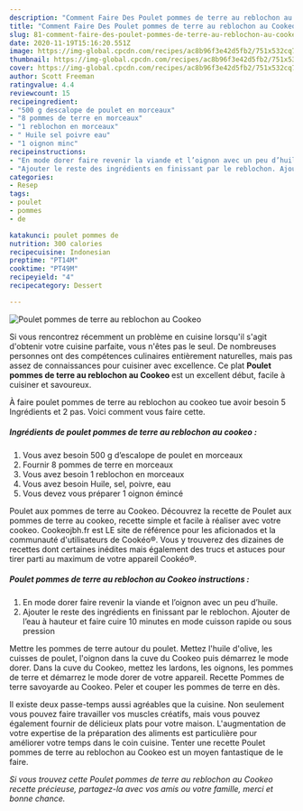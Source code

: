 ```yaml
---
description: "Comment Faire Des Poulet pommes de terre au reblochon au Cookeo"
title: "Comment Faire Des Poulet pommes de terre au reblochon au Cookeo"
slug: 81-comment-faire-des-poulet-pommes-de-terre-au-reblochon-au-cookeo
date: 2020-11-19T15:16:20.551Z
image: https://img-global.cpcdn.com/recipes/ac8b96f3e42d5fb2/751x532cq70/poulet-pommes-de-terre-au-reblochon-au-cookeo-photo-principale-de-la-recette.jpg
thumbnail: https://img-global.cpcdn.com/recipes/ac8b96f3e42d5fb2/751x532cq70/poulet-pommes-de-terre-au-reblochon-au-cookeo-photo-principale-de-la-recette.jpg
cover: https://img-global.cpcdn.com/recipes/ac8b96f3e42d5fb2/751x532cq70/poulet-pommes-de-terre-au-reblochon-au-cookeo-photo-principale-de-la-recette.jpg
author: Scott Freeman
ratingvalue: 4.4
reviewcount: 15
recipeingredient:
- "500 g descalope de poulet en morceaux"
- "8 pommes de terre en morceaux"
- "1 reblochon en morceaux"
- " Huile sel poivre eau"
- "1 oignon minc"
recipeinstructions:
- "En mode dorer faire revenir la viande et l’oignon avec un peu d’huile."
- "Ajouter le reste des ingrédients en finissant par le reblochon. Ajouter de l’eau à hauteur et faire cuire 10 minutes en mode cuisson rapide ou sous pression"
categories:
- Resep
tags:
- poulet
- pommes
- de

katakunci: poulet pommes de 
nutrition: 300 calories
recipecuisine: Indonesian
preptime: "PT14M"
cooktime: "PT49M"
recipeyield: "4"
recipecategory: Dessert

---
```



![Poulet pommes de terre au reblochon au Cookeo](https://img-global.cpcdn.com/recipes/ac8b96f3e42d5fb2/751x532cq70/poulet-pommes-de-terre-au-reblochon-au-cookeo-photo-principale-de-la-recette.jpg)

Si vous rencontrez récemment un problème en cuisine lorsqu'il s'agit d'obtenir votre cuisine parfaite, vous n'êtes pas le seul. De nombreuses personnes ont des compétences culinaires entièrement naturelles, mais pas assez de connaissances pour cuisiner avec excellence. Ce plat <strong> Poulet pommes de terre au reblochon au Cookeo </strong> est un excellent début, facile à cuisiner et savoureux.

<!--inarticleads1-->

À faire poulet pommes de terre au reblochon au cookeo tue avoir besoin 5 Ingrédients et 2 pas. Voici comment vous faire cette.

##### Ingrédients de poulet pommes de terre au reblochon au cookeo :

1. Vous avez besoin 500 g d’escalope de poulet en morceaux
1. Fournir 8 pommes de terre en morceaux
1. Vous avez besoin 1 reblochon en morceaux
1. Vous avez besoin  Huile, sel, poivre, eau
1. Vous devez vous préparer 1 oignon émincé


Poulet aux pommes de terre au Cookeo. Découvrez la recette de Poulet aux pommes de terre au cookeo, recette simple et facile à réaliser avec votre cookeo. Cookeojbh.fr est LE site de référence pour les aficionados et la communauté d&#39;utilisateurs de Cookéo®. Vous y trouverez des dizaines de recettes dont certaines inédites mais également des trucs et astuces pour tirer parti au maximum de votre appareil Cookéo®. 

<!--inarticleads2-->

##### Poulet pommes de terre au reblochon au Cookeo instructions :

1. En mode dorer faire revenir la viande et l’oignon avec un peu d’huile.
1. Ajouter le reste des ingrédients en finissant par le reblochon. Ajouter de l’eau à hauteur et faire cuire 10 minutes en mode cuisson rapide ou sous pression


Mettre les pommes de terre autour du poulet. Mettez l&#39;huile d&#39;olive, les cuisses de poulet, l&#39;oignon dans la cuve du Cookeo puis démarrez le mode dorer. Dans la cuve du Cookeo, mettez les lardons, les oignons, les pommes de terre et démarrez le mode dorer de votre appareil. Recette Pommes de terre savoyarde au Cookeo. Peler et couper les pommes de terre en dès. 

<!--inarticleads1-->

<p>
Il existe deux passe-temps aussi agréables que la cuisine. Non seulement vous pouvez faire travailler vos muscles créatifs, mais vous pouvez également fournir de délicieux plats pour votre maison. L'augmentation de votre expertise de la préparation des aliments est particulière pour améliorer votre temps dans le coin cuisine. Tenter une recette Poulet pommes de terre au reblochon au Cookeo est un moyen fantastique de le faire.
</p>

<p>
<i>Si vous trouvez cette Poulet pommes de terre au reblochon au Cookeo recette précieuse, partagez-la avec vos amis ou votre famille, merci et bonne chance.</i>
</p>
